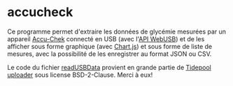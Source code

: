 # accucheck

Ce programme permet d'extraire les données de glycémie mesurées par un appareil [Accu-Chek](https://www.accu-chek.fr/lecteurs-de-glycemie/guide) connecté en USB (avec l'[API WebUSB](https://wicg.github.io/webusb/)) et de les afficher sous forme graphique (avec [Chart.js](https://www.chartjs.org/)) et sous forme de liste de mesures, avec la possibilité de les enregistrer au format JSON ou CSV.

Le code du fichier [readUSBData](src/readUSBData.ts) provient en grande partie de [Tidepool uploader](https://github.com/tidepool-org/uploader) sous license BSD-2-Clause. Merci à eux!

